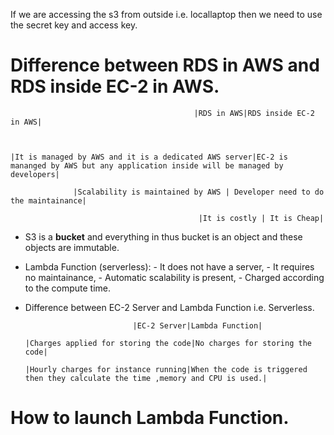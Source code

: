 If we are accessing the s3 from outside i.e. locallaptop then we need to use the secret key and access key.

# Difference between RDS in AWS and RDS inside EC-2 in AWS.

	                                         |RDS in AWS|RDS inside EC-2 in AWS|
	


	|It is managed by AWS and it is a dedicated AWS server|EC-2 is mananged by AWS but any application inside will be managed by 										developers|

			      |Scalability is maintained by AWS | Developer need to do the maintainance|

	                                          |It is costly | It is Cheap|

- S3 is a **bucket** and everything in thus bucket is an object and these objects are immutable.

- Lambda Function (serverless): - It does not have a server, - It requires no maintainance, - Automatic scalability is present, - Charged according to the compute time.

- Difference between EC-2 Server and Lambda Function i.e. Serverless.


	                          |EC-2 Server|Lambda Function|

	  |Charges applied for storing the code|No charges for storing the code|
	
	  |Hourly charges for instance running|When the code is triggered then they calculate the time ,memory and CPU is used.|

	
# How to launch Lambda Function.



	 

